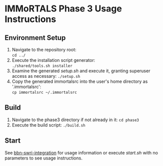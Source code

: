 # IMMoRTALS Phase 3 Usage Instructions

## Environment Setup

1.  Navigate to the repository root:  
    `cd ../`
2.  Execute the installation script generator:  
    `./shared/tools.sh installer`
3.  Examine the generated _setup.sh_ and execute it, granting superuser access as necessary:
    `./setup.sh`
4.  Copy the generated immortalsrc into the user's home directory as '.immortalsrc':  
    `cp immortalsrc ~/.immortalsrc`

## Build

1.  Navigate to the phase3 directory if not already in it:
    `cd phase3`
2.  Execute the build script:
    `./build.sh`

## Start

See [bbn-swri-integration](../docs/CP/phase3/bbn-swri-integration.md) for usage information or execute _start.sh_ with 
no parameters to see usage instructions.
